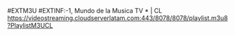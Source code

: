 #EXTM3U 
#EXTINF:-1, Mundo de la Musica TV * | CL
https://videostreaming.cloudserverlatam.com:443/8078/8078/playlist.m3u8?PlaylistM3UCL

